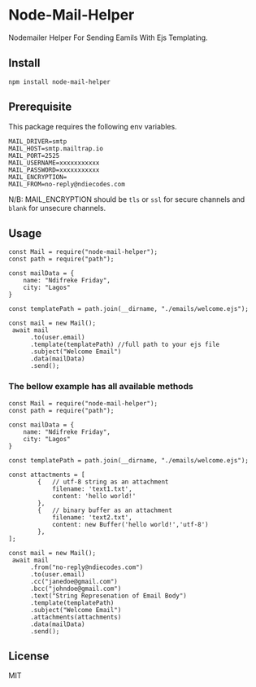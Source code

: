 # Node-Mail-Helper

Nodemailer Helper For Sending Eamils With Ejs Templating.

## Install

```
npm install node-mail-helper
```

## Prerequisite

This package requires the following env variables.

```
MAIL_DRIVER=smtp
MAIL_HOST=smtp.mailtrap.io
MAIL_PORT=2525
MAIL_USERNAME=xxxxxxxxxxx
MAIL_PASSWORD=xxxxxxxxxxx
MAIL_ENCRYPTION=
MAIL_FROM=no-reply@ndiecodes.com
```

N/B: MAIL_ENCRYPTION should be `tls` or `ssl` for secure channels and `blank` for unsecure channels.

## Usage

```
const Mail = require("node-mail-helper");
const path = require("path");

const mailData = {
    name: "Ndifreke Friday",
    city: "Lagos"
}

const templatePath = path.join(__dirname, "./emails/welcome.ejs");

const mail = new Mail();
 await mail
      .to(user.email)
      .template(templatePath) //full path to your ejs file
      .subject("Welcome Email")
      .data(mailData)
      .send();
```

### The bellow example has all available methods

```
const Mail = require("node-mail-helper");
const path = require("path");

const mailData = {
    name: "Ndifreke Friday",
    city: "Lagos"
}

const templatePath = path.join(__dirname, "./emails/welcome.ejs");

const attactments = [
        {   // utf-8 string as an attachment
            filename: 'text1.txt',
            content: 'hello world!'
        },
        {   // binary buffer as an attachment
            filename: 'text2.txt',
            content: new Buffer('hello world!','utf-8')
        },
];

const mail = new Mail();
 await mail
      .from("no-reply@ndiecodes.com")
      .to(user.email)
      .cc("janedoe@gmail.com")
      .bcc("johndoe@gmail.com")
      .text("String Represenation of Email Body")
      .template(templatePath)
      .subject("Welcome Email")
      .attachments(attachments)
      .data(mailData)
      .send();
```
## License

MIT